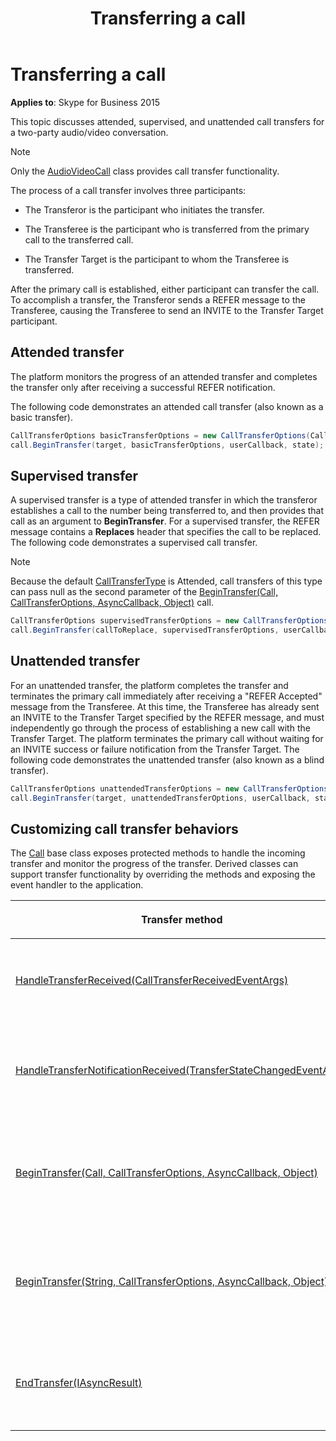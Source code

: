 ﻿---
title: Transferring a call
TOCTitle: Transferring a call
ms:assetid: 0ad597a8-d002-4708-9879-f7335a5f02f5
ms:mtpsurl: https://msdn.microsoft.com/library/Dn465979(v=office.16)
ms:contentKeyID: 65239932
ms.date: 07/27/2015
mtps_version: v=office.16
dev_langs:
- csharp
---

# Transferring a call

**Applies to**: Skype for Business 2015

This topic discusses attended, supervised, and unattended call transfers for a two-party audio/video conversation.

> [!NOTE]
> Only the [AudioVideoCall](/dotnet/api/microsoft.rtc.collaboration.audiovideo.audiovideocall?view=ucma-api) class provides call transfer functionality.

The process of a call transfer involves three participants:

- The Transferor is the participant who initiates the transfer.

- The Transferee is the participant who is transferred from the primary call to the transferred call.

- The Transfer Target is the participant to whom the Transferee is transferred.

After the primary call is established, either participant can transfer the call. To accomplish a transfer, the Transferor sends a REFER message to the Transferee, causing the Transferee to send an INVITE to the Transfer Target participant.

## Attended transfer

The platform monitors the progress of an attended transfer and completes the transfer only after receiving a successful REFER notification.

The following code demonstrates an attended call transfer (also known as a basic transfer).

```csharp
CallTransferOptions basicTransferOptions = new CallTransferOptions(CallTransferType.Attended);
call.BeginTransfer(target, basicTransferOptions, userCallback, state);
```

## Supervised transfer

A supervised transfer is a type of attended transfer in which the transferor establishes a call to the number being transferred to, and then provides that call as an argument to **BeginTransfer**. For a supervised transfer, the REFER message contains a **Replaces** header that specifies the call to be replaced. The following code demonstrates a supervised call transfer.

> [!NOTE]
> Because the default [CallTransferType](/dotnet/api/microsoft.rtc.collaboration.calltransfertype?view=ucma-api) is Attended, call transfers of this type can pass null as the second parameter of the [BeginTransfer(Call, CallTransferOptions, AsyncCallback, Object)](/dotnet/api/microsoft.rtc.collaboration.call.begintransfer?view=ucma-api) call.


```csharp
CallTransferOptions supervisedTransferOptions = new CallTransferOptions(CallTransferType.Attended);
call.BeginTransfer(callToReplace, supervisedTransferOptions, userCallback, state);
```

## Unattended transfer

For an unattended transfer, the platform completes the transfer and terminates the primary call immediately after receiving a "REFER Accepted" message from the Transferee. At this time, the Transferee has already sent an INVITE to the Transfer Target specified by the REFER message, and must independently go through the process of establishing a new call with the Transfer Target. The platform terminates the primary call without waiting for an INVITE success or failure notification from the Transfer Target. The following code demonstrates the unattended transfer (also known as a blind transfer).

```csharp
CallTransferOptions unattendedTransferOptions = new CallTransferOptions(CallTransferType.UnAttended);
call.BeginTransfer(target, unattendedTransferOptions, userCallback, state);
```

## Customizing call transfer behaviors

The [Call](/dotnet/api/microsoft.rtc.collaboration.call?view=ucma-api) base class exposes protected methods to handle the incoming transfer and monitor the progress of the transfer. Derived classes can support transfer functionality by overriding the methods and exposing the event handler to the application.

<table>
<colgroup>
<col style="width: 50%" />
<col style="width: 50%" />
</colgroup>
<thead>
<tr class="header">
<th><p>Transfer method</p></th>
<th><p>Description</p></th>
</tr>
</thead>
<tbody>
<tr class="odd">
<td><p><a href="/dotnet/api/microsoft.rtc.collaboration.call.handletransferreceived?view=ucma-api">HandleTransferReceived(CallTransferReceivedEventArgs)</a></p></td>
<td><p>Handles a transfer received event in a class derived from the <strong>Call</strong> class.</p>
<p>protected abstract void HandleTransferReceived(CallTransferReceivedData e)</p></td>
</tr>
<tr class="even">
<td><p><a href="/dotnet/api/microsoft.rtc.collaboration.call.handletransfernotificationreceived?view=ucma-api">HandleTransferNotificationReceived(TransferStateChangedEventArgs)</a></p></td>
<td><p>Handles a transfer notification received event in a class derived from the <strong>Call</strong> class.</p>
<p>protected abstract void HandleTransferNotification(ReferStateChangedEventArgs e)</p></td>
</tr>
<tr class="odd">
<td><p><a href="/dotnet/api/microsoft.rtc.collaboration.call.begintransfer?view=ucma-api">BeginTransfer(Call, CallTransferOptions, AsyncCallback, Object)</a></p></td>
<td><p>Initiates a transfer request to the remote participant of the current call to replace an existing call in Attended mode.</p>
<p>protected IAsyncResult BeginTransfer(Call callToReplace, CallTransferOptions callTransferOptions, AsyncCallback userCallback, object state)</p></td>
</tr>
<tr class="even">
<td><p><a href="/dotnet/api/microsoft.rtc.collaboration.call.begintransfer?view=ucma-api">BeginTransfer(String, CallTransferOptions, AsyncCallback, Object)</a></p></td>
<td><p>Initiates a transfer request to the remote participant to transfer the given transfer target in Attended or Unattended mode.</p>
<p>protected IAsyncResult BeginTransfer(string targetUri, CallTransferOptions callTransferOptions, AsyncCallback userCallback, object state)</p></td>
</tr>
<tr class="odd">
<td><p><a href="/dotnet/api/microsoft.rtc.collaboration.call.endtransfer?view=ucma-api">EndTransfer(IAsyncResult)</a></p></td>
<td><p>Determines whether the corresponding transfer operation completed successfully.</p>
<p>This method waits if the operation has not yet completed.</p>
<p>CallMessageData EndTransfer(IAsyncResult)</p></td>
</tr>
</tbody>
</table>

